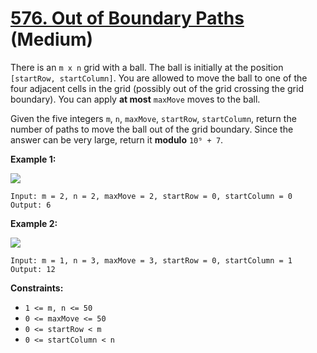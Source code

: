 # [576. Out of Boundary Paths][link] (Medium)

[link]: https://leetcode.com/problems/out-of-boundary-paths/

There is an `m x n` grid with a ball. The ball is initially at the position `[startRow,
startColumn]`. You are allowed to move the ball to one of the four adjacent cells in the grid
(possibly out of the grid crossing the grid boundary). You can apply **at most** `maxMove` moves to
the ball.

Given the five integers `m`, `n`, `maxMove`, `startRow`, `startColumn`, return the number of paths
to move the ball out of the grid boundary. Since the answer can be very large, return it **modulo**
`10⁹ + 7`.

**Example 1:**

![](https://assets.leetcode.com/uploads/2021/04/28/out_of_boundary_paths_1.png)

```
Input: m = 2, n = 2, maxMove = 2, startRow = 0, startColumn = 0
Output: 6
```

**Example 2:**

![](https://assets.leetcode.com/uploads/2021/04/28/out_of_boundary_paths_2.png)

```
Input: m = 1, n = 3, maxMove = 3, startRow = 0, startColumn = 1
Output: 12
```

**Constraints:**

- `1 <= m, n <= 50`
- `0 <= maxMove <= 50`
- `0 <= startRow < m`
- `0 <= startColumn < n`
